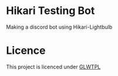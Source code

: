 # Hikari Testing Bot
 Making a discord bot using Hikari-Lightbulb

# Licence
 This project is licenced under [GLWTPL](https://github.com/me-shaon/GLWTPL/blob/master/LICENSE)
